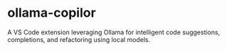 # ollama-copilor
A VS Code extension leveraging Ollama for intelligent code suggestions, completions, and refactoring using local models.
